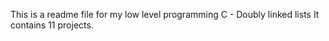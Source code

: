 This is a readme file for my low level programming C - Doubly linked lists
It contains 11 projects.
